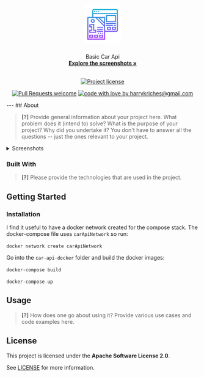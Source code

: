 <h1 align="center">
  <a href="https://github.com/harrykriches@gmail.com/basic-car-api">
    <!-- Please provide path to your logo here -->
    <img src="docs/images/logo.svg" alt="Logo" width="100" height="100">
  </a>
</h1>

<div align="center">
  Basic Car Api
  <br />
  <a href="#about"><strong>Explore the screenshots »</strong></a>
  <br />
</div>

<div align="center">
<br />

[![Project license](https://img.shields.io/github/license/harrykriches@gmail.com/basic-car-api.svg?style=flat-square)](LICENSE)

[![Pull Requests welcome](https://img.shields.io/badge/PRs-welcome-ff69b4.svg?style=flat-square)](https://github.com/harrykriches@gmail.com/basic-car-api/issues?q=is%3Aissue+is%3Aopen+label%3A%22help+wanted%22)
[![code with love by harrykriches@gmail.com](https://img.shields.io/badge/%3C%2F%3E%20with%20%E2%99%A5%20by-harrykriches@gmail.com-ff1414.svg?style=flat-square)](https://github.com/harrykriches@gmail.com)

</div>
---
## About

> **[?]**
> Provide general information about your project here.
> What problem does it (intend to) solve?
> What is the purpose of your project?
> Why did you undertake it?
> You don't have to answer all the questions -- just the ones relevant to your project.

<details>
<summary>Screenshots</summary>
<br>

> **[?]**
> Please provide your screenshots here.

|                               Home Page                               |                               Login Page                               |
| :-------------------------------------------------------------------: | :--------------------------------------------------------------------: |
| <img src="docs/images/screenshot.png" title="Home Page" width="100%"> | <img src="docs/images/screenshot.png" title="Login Page" width="100%"> |

</details>

### Built With

> **[?]**
> Please provide the technologies that are used in the project.

## Getting Started

### Installation

I find it useful to have a docker network created for the compose stack. The docker-compose file uses `carApiNetwork` so run:

`docker network create carApiNetwork`

Go into the `car-api-docker` folder and build the docker images:

`docker-compose build`

`docker-compose up`

## Usage

> **[?]**
> How does one go about using it?
> Provide various use cases and code examples here.

## License

This project is licensed under the **Apache Software License 2.0**.

See [LICENSE](LICENSE) for more information.

